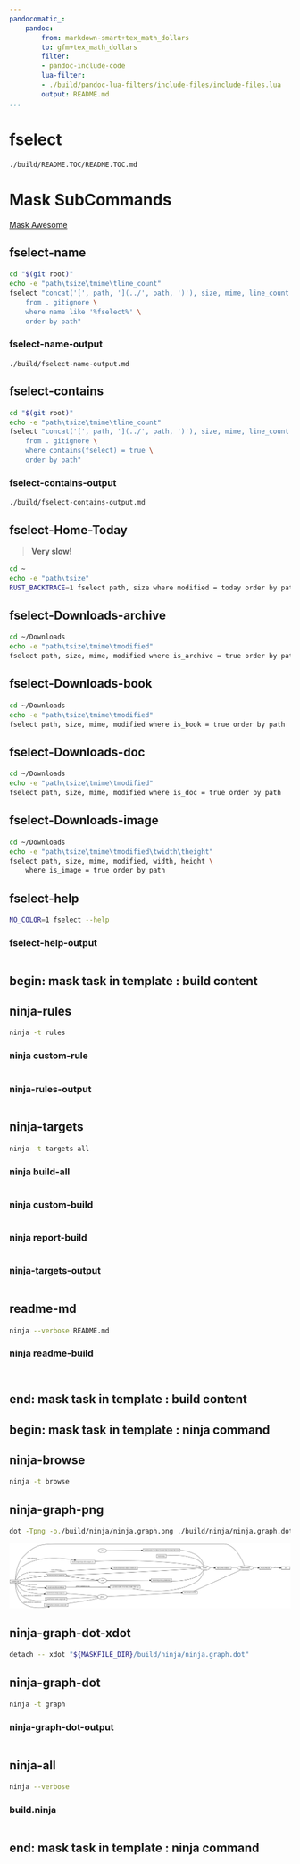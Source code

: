 ```yaml
---
pandocomatic_:
    pandoc:
        from: markdown-smart+tex_math_dollars
        to: gfm+tex_math_dollars
        filter:
        - pandoc-include-code
        lua-filter:
        - ./build/pandoc-lua-filters/include-files/include-files.lua
        output: README.md
...
```


# fselect

<!-- markdownlint-disable MD007 MD030 -->
```{.include}
./build/README.TOC/README.TOC.md
```
<!-- markdownlint-enable MD007 MD030 -->

# Mask SubCommands

[Mask Awesome](https://github.com/huzhenghui/mask-awesome)

## fselect-name

```bash
cd "$(git root)"
echo -e "path\tsize\tmime\tline_count"
fselect "concat('[', path, '](../', path, ')'), size, mime, line_count \
    from . gitignore \
    where name like '%fselect%' \
    order by path"
```

### fselect-name-output

<!-- markdownlint-disable MD013 -->
```{.include}
./build/fselect-name-output.md
```
<!-- markdownlint-enable MD013 -->

## fselect-contains

```bash
cd "$(git root)"
echo -e "path\tsize\tmime\tline_count"
fselect "concat('[', path, '](../', path, ')'), size, mime, line_count \
    from . gitignore \
    where contains(fselect) = true \
    order by path"
```

### fselect-contains-output

<!-- markdownlint-disable MD013 -->
```{.include}
./build/fselect-contains-output.md
```
<!-- markdownlint-enable MD013 -->

## fselect-Home-Today

> **Very slow!**

```bash
cd ~
echo -e "path\tsize"
RUST_BACKTRACE=1 fselect path, size where modified = today order by path
```

## fselect-Downloads-archive

```bash
cd ~/Downloads
echo -e "path\tsize\tmime\tmodified"
fselect path, size, mime, modified where is_archive = true order by path
```

## fselect-Downloads-book

```bash
cd ~/Downloads
echo -e "path\tsize\tmime\tmodified"
fselect path, size, mime, modified where is_book = true order by path
```

## fselect-Downloads-doc

```bash
cd ~/Downloads
echo -e "path\tsize\tmime\tmodified"
fselect path, size, mime, modified where is_doc = true order by path
```

## fselect-Downloads-image

```bash
cd ~/Downloads
echo -e "path\tsize\tmime\tmodified\twidth\theight"
fselect path, size, mime, modified, width, height \
    where is_image = true order by path
```

## fselect-help

```bash
NO_COLOR=1 fselect --help
```

### fselect-help-output

<!-- markdownlint-disable MD010 MD013 -->
```{.plain include=./build/fselect-help-output.txt}
```
<!-- markdownlint-enable MD010 MD013 -->

## begin: mask task in template : build content

## ninja-rules

```bash
ninja -t rules
```

### ninja custom-rule

```{.ninja include=build.ninja snippet=custom-rule}
```

### ninja-rules-output

```{.plain include=./build/ninja/ninja-rules-output.txt}
```

## ninja-targets

```bash
ninja -t targets all
```

### ninja build-all

```{.ninja include=build.ninja snippet=build-all}
```

### ninja custom-build

```{.ninja include=build.ninja snippet=custom-build}

```

### ninja report-build

```{.ninja include=build.ninja snippet=report-build}

```

### ninja-targets-output

```{.plain include=./build/ninja/ninja-targets-output.txt}
```

## readme-md

```bash
ninja --verbose README.md
```

### ninja readme-build

```{.ninja include=build.ninja snippet=custom-readme-build}
```

```{.ninja include=build.ninja snippet=readme-build}
```

## end: mask task in template : build content

## begin: mask task in template : ninja command

## ninja-browse

```bash
ninja -t browse
```

## ninja-graph-png

```bash
dot -Tpng -o./build/ninja/ninja.graph.png ./build/ninja/ninja.graph.dot
```

![ninja](./build/ninja/ninja.graph.png)

## ninja-graph-dot-xdot

```bash
detach -- xdot "${MASKFILE_DIR}/build/ninja/ninja.graph.dot"
```

## ninja-graph-dot

```bash
ninja -t graph
```

### ninja-graph-dot-output

```{.dot include=./build/ninja/ninja.graph.dot}
```

## ninja-all

```bash
ninja --verbose
```

### build.ninja

```{.ninja include=./build.ninja}
```

## end: mask task in template : ninja command
